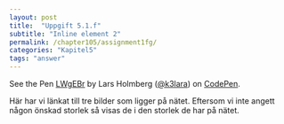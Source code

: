 ```yaml
---
layout: post
title:  "Uppgift 5.1.f"
subtitle: "Inline element 2"
permalink: /chapter105/assignment1fg/
categories: "Kapitel5"
tags: "answer"
---
```

<p data-height="740" data-theme-id="light" data-slug-hash="LWgEBr" data-default-tab="html,result" data-user="k3lara" data-embed-version="2" data-pen-title="LWgEBr" class="codepen">See the Pen <a href="http://codepen.io/k3lara/pen/LWgEBr/">LWgEBr</a> by Lars Holmberg (<a href="http://codepen.io/k3lara">@k3lara</a>) on <a href="http://codepen.io">CodePen</a>.</p>
<script async src="https://production-assets.codepen.io/assets/embed/ei.js"></script>
<figcaption>Här har vi länkat till tre bilder som ligger på nätet. Eftersom vi inte angett någon önskad storlek så visas de i den storlek de har på nätet. </figcaption>
